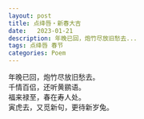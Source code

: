 ```yaml
---
layout: post
title: 点绛唇・新春大吉
date:   2023-01-21
description: 年晚已回，炮竹尽放旧愁去...
tags: 点绛唇 春节
categories: Poem
---
```


年晚已回，炮竹尽放旧愁去。  
千情百侣，还听黄鹂语。  
福来禄至，春在寿人处。  
寅虎去，又觅新句，更待新岁兔。
